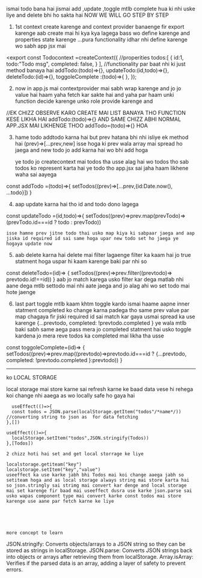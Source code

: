 ismai todo bana hai jismai add ,update ,toggle mtlb complete hua ki nhi uske liye and delete bhi ho sakta hai
NOW WE WILL GO STEP BY STEP 

1. 1st context create karenge and context provider banaenge fir export karenge aab create mai hi kya kya lagega bass wo define karenge and properties state karenge  ...pura functionality idhar nhi define karenge wo sabh app jsx mai


  <export const Todocontext =createContext({
   //properities
   todos:[
      {
      id:1,
      todo:"Todo msg", 
      completed: false,
     }
      ],
      //functionality par baat nhi ki just method banaya hai
      addTodo:(todo)=>{},
      updateTodo:(id,todo)=>{},
      deleteTodo:(id)=>{},
      toggoleComplete :(todo)=>{ },
      });


2. now in app.js mai contextprovider mai sabh wrap karenge and jo jo value hai haam yaha fetch kar sakte hai and yaha par haam unki function decide karenge unko role provide karenge and 

//EK CHIZZ OBSERVE KARO CREATE MAI LIST BANAYA THO FUNCTION KESE LIKHA HAI addTodo:(todo)=>{}
AND SAME CHIZZ ABHI NORMAL APP.JSX MAI LIKHENGE THOO addTodo=(todo)=>{} HOA



3.   hame todo addtodo karna hai but prev hatana bhi nhi isliye ek method hai (prev)=>[...prev,new] 
     isse hoga ki prev wala array mai spread ho jaega and new todo jo add karna hai wo bhi add hoga

     ye todo jo createcontext mai todos tha usse alag hai wo todos tho sab todos ko represent karta hai ye todo tho app.jsx sai jaha haam likhene waha sai aayega

const addTodo =(todo)=>{
    setTodos((prev)=>[...prev,{id:Date.now(), ...todo}])
  }
  
4. aap update karna hai tho id and todo dono lagega 

const updateTodo =(id,todo)=>{
    setTodos((prev)=>prev.map(prevTodo)=>(prevTodo.id===id ? todo : prevTodo))

    isse hamne prev jitne todo thai usko map kiya ki sabpaar jaega and aap jiska id required id sai same hoga upar new todo set ho jaega ye hogaya update now

5. aab delete karna hai delete mai filter lagaenge filter ka kaam hai jo true statment hoga uspar hi kaam karenge baki par nhi so 

 const deleteTodo=(id)=>
   {
    setTodos((prev)=>prev.filter((prevtodo)=> prevtodo.id!==id))
   }
   aab jo match karega usko filter kar dega matlab nhi aane dega mtlb settodo mai nhi aate jaega and jo alag ahi wo set todo mai hote jaenge

6. last part toggle mtlb kaam khtm toggle kardo ismai haame aapne inner statment completed ko change karna padega tho same prev value par map chagaya fir jiski required id sai match kar gaya usmai spread ka use karenge {...prevtodo, completed: !prevtodo.completed } ye wala mtlb baki sabh same aega pass mera jo completed statment hai usko toggle kardena jo mera reve todos ka completed mai likha tha usse  

 const toggoleComplete=(id)=>
    {
      setTodos((prev)=>prev.map((prevtodo)=>prevtodo.id===id ? {...prevtodo, completed: !prevtodo.completed }:prevtodo))
    }




  ----- --------------------- ------------------- --------------------- -------------------- --------------- 
ko
                                  LOCAL STORAGE

 local storage mai store karne sai refresh karne ke baad data vese hi rehega   koi change nhi aaega as wo locally safe ho gaya hai 
                  
      useEffect(()=>{
      const todos = JSON.parse(localStorage.getItem("todos"/*name*/)) //converting string to json as  for data fetching
    },[])

    useEffect(()=>{
      localStorage.setItem("todos",JSON.stringify(Todos))
    },[Todos])

    2 chizz hoti hai set and get local storrage ke liye 

    localstorage.getiteam("key")
    localstorage.setItem("key","value")
    useeffect ka use karke jabh bhi Todos mai koi change aaega jabh so setiteam hoga and as local storage always string mai store karta hai so json.stringly sai strimg mai convert kar denge and local storage mai set karenge fir baad mai useeffect dusra use karke json.parse sai usko wapas component type mai convert karke const todos mai store karenge use aane par fetch karne ke liye





    more concept to learn


 JSON.stringify: Converts objects/arrays to a JSON string so they can be stored as strings in localStorage.
JSON.parse: Converts JSON strings back into objects or arrays after retrieving them from localStorage.
Array.isArray: Verifies if the parsed data is an array, adding a layer of safety to prevent errors.


